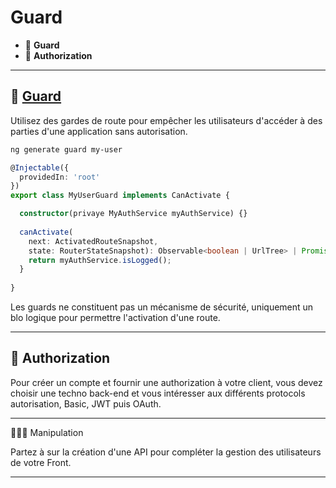 # Guard

*  🔖 **Guard**
*  🔖 **Authorization**

___

## 📑 [Guard](https://angular.io/guide/router#preventing-unauthorized-access)

Utilisez des gardes de route pour empêcher les utilisateurs d'accéder à des parties d'une application sans autorisation.

```bash
ng generate guard my-user
```

```ts
@Injectable({
  providedIn: 'root'
})
export class MyUserGuard implements CanActivate {

  constructor(privaye MyAuthService myAuthService) {}
  
  canActivate(
    next: ActivatedRouteSnapshot,
    state: RouterStateSnapshot): Observable<boolean | UrlTree> | Promise<boolean | UrlTree> | boolean | UrlTree {
    return myAuthService.isLogged();
  }
  
}
```

Les guards ne constituent pas un mécanisme de sécurité, uniquement un blo logique pour permettre l'activation d'une route.

___

## 📑 Authorization

Pour créer un compte et fournir une authorization à votre client, vous devez choisir une techno back-end et vous intéresser aux différents protocols autorisation, Basic, JWT puis OAuth.

___

👨🏻‍💻 Manipulation

Partez à sur la création d'une API pour compléter la gestion des utilisateurs de votre Front.

___
